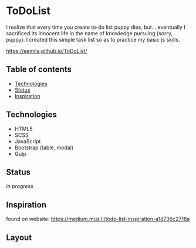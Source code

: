 # ToDoList
I realize that every time you create to-do list puppy dies, but... eventually I sacrificed its innocent life in the name of knowledge pursuing (sorry, puppy). I created this simple task list so as to practice my basic js skills.

https://eemila.github.io/ToDoList/

## Table of contents
* [Technologies](#technologies)
* [Status](#status)
* [Inspiration](#inspiration)

## Technologies
* HTML5
* SCSS
* JavaScript
* Bootstrap (table, modal)
* Gulp

## Status
_in progress_ 

## Inspiration
found on website: https://medium.muz.li/todo-list-inspiration-a1d736c2718a

## Layout
